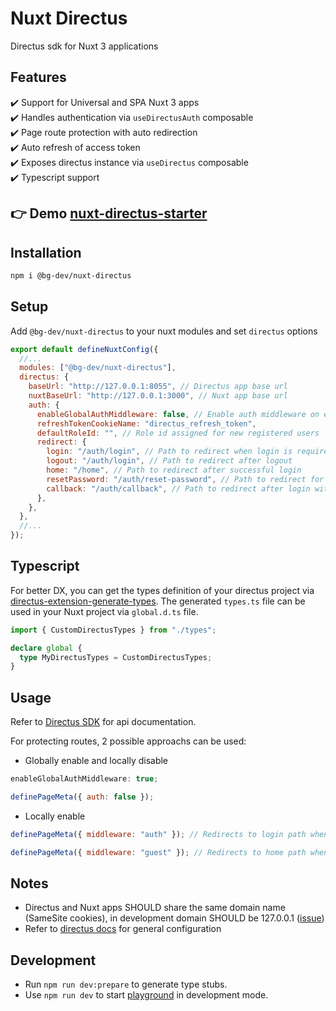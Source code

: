# Nuxt Directus

Directus sdk for Nuxt 3 applications

## Features

✔️ Support for Universal and SPA Nuxt 3 apps <br>
✔️ Handles authentication via `useDirectusAuth`
composable<br>
✔️ Page route protection with auto redirection<br>
✔️ Auto refresh of access token<br>
✔️ Exposes directus instance via `useDirectus` composable<br>
✔️ Typescript support

## 👉 Demo [nuxt-directus-starter](https://directus-starter.bg-corner.tech/)

## Installation

```bash
npm i @bg-dev/nuxt-directus
```

## Setup

Add `@bg-dev/nuxt-directus` to your nuxt modules and set `directus` options

```javascript
export default defineNuxtConfig({
  //...
  modules: ["@bg-dev/nuxt-directus"],
  directus: {
    baseUrl: "http://127.0.0.1:8055", // Directus app base url
    nuxtBaseUrl: "http://127.0.0.1:3000", // Nuxt app base url
    auth: {
      enableGlobalAuthMiddleware: false, // Enable auth middleware on every page
      refreshTokenCookieName: "directus_refresh_token",
      defaultRoleId: "", // Role id assigned for new registered users
      redirect: {
        login: "/auth/login", // Path to redirect when login is required
        logout: "/auth/login", // Path to redirect after logout
        home: "/home", // Path to redirect after successful login
        resetPassword: "/auth/reset-password", // Path to redirect for password reset
        callback: "/auth/callback", // Path to redirect after login with provider
      },
    },
  },
  //...
});
```

## Typescript

For better DX, you can get the types definition of your directus project via [directus-extension-generate-types](https://github.com/maltejur/directus-extension-generate-types). The generated `types.ts` file can be used in your Nuxt project via `global.d.ts` file.

```typescript
import { CustomDirectusTypes } from "./types";

declare global {
  type MyDirectusTypes = CustomDirectusTypes;
}
```

## Usage

Refer to [Directus SDK](https://github.com/directus/sdk) for api documentation.

For protecting routes, 2 possible approachs can be used:

- Globally enable and locally disable

```javascript
enableGlobalAuthMiddleware: true;
```

```javascript
definePageMeta({ auth: false });
```

- Locally enable

```javascript
definePageMeta({ middleware: "auth" }); // Redirects to login path when not loggedIn
```

```javascript
definePageMeta({ middleware: "guest" }); // Redirects to home path when loggedIn
```

## Notes

- Directus and Nuxt apps SHOULD share the same domain name (SameSite cookies), in development domain SHOULD be 127.0.0.1 ([issue](https://github.com/unjs/ofetch/issues/156))
- Refer to [directus docs](https://docs.directus.io/self-hosted/sso.html) for general configuration

## Development

- Run `npm run dev:prepare` to generate type stubs.
- Use `npm run dev` to start [playground](./playground) in development mode.

